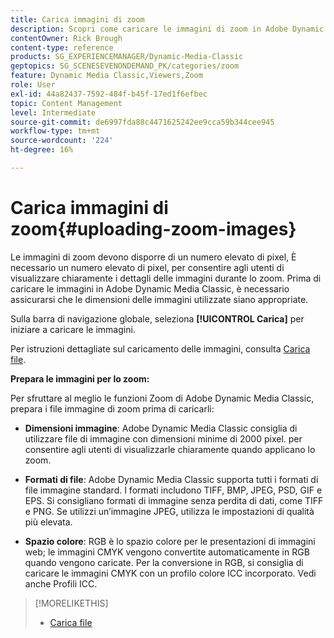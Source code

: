 ```yaml
---
title: Carica immagini di zoom
description: Scopri come caricare le immagini di zoom in Adobe Dynamic Media Classic.
contentOwner: Rick Brough
content-type: reference
products: SG_EXPERIENCEMANAGER/Dynamic-Media-Classic
geptopics: SG_SCENESEVENONDEMAND_PK/categories/zoom
feature: Dynamic Media Classic,Viewers,Zoom
role: User
exl-id: 44a82437-7592-484f-b45f-17ed1f6efbec
topic: Content Management
level: Intermediate
source-git-commit: de6997fda88c4471625242ee9cca59b344cee945
workflow-type: tm+mt
source-wordcount: '224'
ht-degree: 16%

---
```


# Carica immagini di zoom{#uploading-zoom-images}

Le immagini di zoom devono disporre di un numero elevato di pixel, È necessario un numero elevato di pixel, per consentire agli utenti di visualizzare chiaramente i dettagli delle immagini durante lo zoom. Prima di caricare le immagini in Adobe Dynamic Media Classic, è necessario assicurarsi che le dimensioni delle immagini utilizzate siano appropriate.

Sulla barra di navigazione globale, seleziona **[!UICONTROL Carica]** per iniziare a caricare le immagini.

Per istruzioni dettagliate sul caricamento delle immagini, consulta [Carica file](uploading-files.md#uploading_files).

**Prepara le immagini per lo zoom:**

Per sfruttare al meglio le funzioni Zoom di Adobe Dynamic Media Classic, prepara i file immagine di zoom prima di caricarli:

* **Dimensioni immagine**: Adobe Dynamic Media Classic consiglia di utilizzare file di immagine con dimensioni minime di 2000 pixel. per consentire agli utenti di visualizzarle chiaramente quando applicano lo zoom.

* **Formati di file**: Adobe Dynamic Media Classic supporta tutti i formati di file immagine standard. I formati includono TIFF, BMP, JPEG, PSD, GIF e EPS. Si consigliano formati di immagine senza perdita di dati, come TIFF e PNG. Se utilizzi un’immagine JPEG, utilizza le impostazioni di qualità più elevata.

* **Spazio colore**: RGB è lo spazio colore per le presentazioni di immagini web; le immagini CMYK vengono convertite automaticamente in RGB quando vengono caricate. Per la conversione in RGB, si consiglia di caricare le immagini CMYK con un profilo colore ICC incorporato. Vedi anche Profili ICC.

>[!MORELIKETHIS]
>
>* [Carica file](uploading-files.md#uploading_files)
